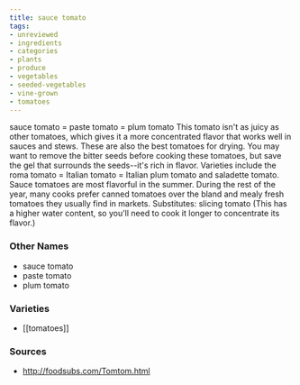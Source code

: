 ```yaml
---
title: sauce tomato
tags:
- unreviewed
- ingredients
- categories
- plants
- produce
- vegetables
- seeded-vegetables
- vine-grown
- tomatoes
---
```

sauce tomato = paste tomato = plum tomato This tomato isn't as juicy as other tomatoes, which gives it a more concentrated flavor that works well in sauces and stews. These are also the best tomatoes for drying. You may want to remove the bitter seeds before cooking these tomatoes, but save the gel that surrounds the seeds--it's rich in flavor. Varieties include the roma tomato = Italian tomato = Italian plum tomato and saladette tomato. Sauce tomatoes are most flavorful in the summer. During the rest of the year, many cooks prefer canned tomatoes over the bland and mealy fresh tomatoes they usually find in markets. Substitutes: slicing tomato (This has a higher water content, so you'll need to cook it longer to concentrate its flavor.)

### Other Names

* sauce tomato
* paste tomato
* plum tomato

### Varieties

* [[tomatoes]]

### Sources
* http://foodsubs.com/Tomtom.html
